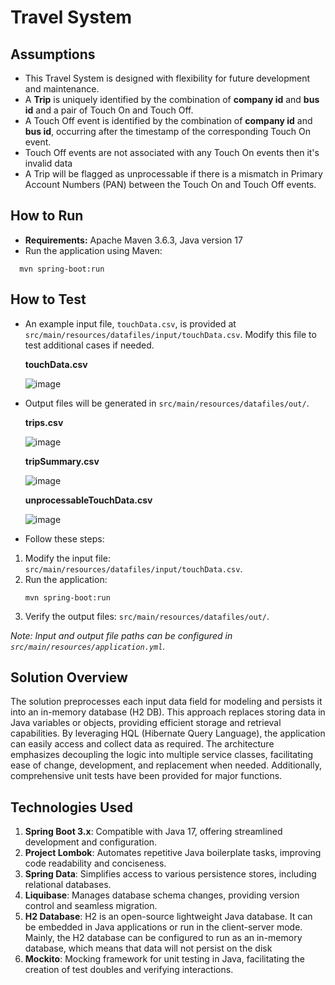 # Travel System

## Assumptions
- This Travel System is designed with flexibility for future development and maintenance.
- A **Trip** is uniquely identified by the combination of **company id** and **bus id** and a pair of Touch On and Touch Off.
- A Touch Off event is identified by the combination of **company id** and **bus id**, occurring after the timestamp of the corresponding Touch On event.
- Touch Off events are not associated with any Touch On events then it's invalid data
- A Trip will be flagged as unprocessable if there is a mismatch in Primary Account Numbers (PAN) between the Touch On and Touch Off events.

## How to Run
- **Requirements:** Apache Maven 3.6.3, Java version 17
- Run the application using Maven:
 ```
   mvn spring-boot:run
   ```

## How to Test
- An example input file, `touchData.csv`, is provided at `src/main/resources/datafiles/input/touchData.csv`. Modify this file to test additional cases if needed.

  **touchData.csv**

  ![image](https://github.com/lacusu/travelsystem/assets/7995583/325e9ad5-b19f-4023-bc00-1c1ff08250e3)

- Output files will be generated in `src/main/resources/datafiles/out/`.

  **trips.csv**

  ![image](https://github.com/lacusu/travelsystem/assets/7995583/dc2e3fbc-c30f-42d3-a407-66fc013f5674)

  **tripSummary.csv**

  ![image](https://github.com/lacusu/travelsystem/assets/7995583/a3914470-6af6-4eb3-bcfb-75288c12b051)

  **unprocessableTouchData.csv**

  ![image](https://github.com/lacusu/travelsystem/assets/7995583/300b479f-5d48-45b4-8da6-3c30d3ff2c77)


- Follow these steps:
1. Modify the input file: `src/main/resources/datafiles/input/touchData.csv`.
2. Run the application:
   ```
   mvn spring-boot:run
   ```
3. Verify the output files: `src/main/resources/datafiles/out/`.

_Note: Input and output file paths can be configured in `src/main/resources/application.yml`._
## Solution Overview
The solution preprocesses each input data field for modeling and persists it into an in-memory database (H2 DB). This approach replaces storing data in Java variables or objects, providing efficient storage and retrieval capabilities. By leveraging HQL (Hibernate Query Language), the application can easily access and collect data as required. 
The architecture emphasizes decoupling the logic into multiple service classes, facilitating ease of change, development, and replacement when needed. 
Additionally, comprehensive unit tests have been provided for major functions.

## Technologies Used
1. **Spring Boot 3.x**: Compatible with Java 17, offering streamlined development and configuration.
2. **Project Lombok**: Automates repetitive Java boilerplate tasks, improving code readability and conciseness.
3. **Spring Data**: Simplifies access to various persistence stores, including relational databases.
4. **Liquibase**: Manages database schema changes, providing version control and seamless migration.
5. **H2 Database**: H2 is an open-source lightweight Java database. It can be embedded in Java applications or run in the client-server mode. Mainly, the H2 database can be configured to run as an in-memory database, which means that data will not persist on the disk
6. **Mockito**: Mocking framework for unit testing in Java, facilitating the creation of test doubles and verifying interactions.
